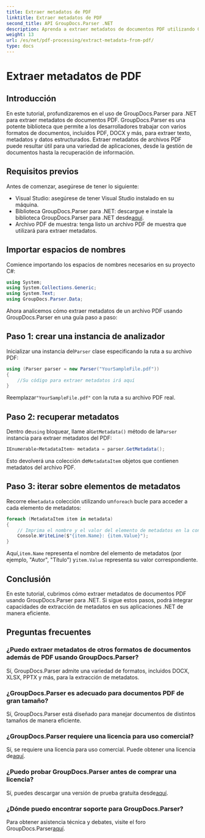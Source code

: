 ```yaml
---
title: Extraer metadatos de PDF
linktitle: Extraer metadatos de PDF
second_title: API GroupDocs.Parser .NET
description: Aprenda a extraer metadatos de documentos PDF utilizando GroupDocs.Parser para .NET. Esta guía completa cubre instrucciones paso a paso y requisitos previos.
weight: 13
url: /es/net/pdf-processing/extract-metadata-from-pdf/
type: docs
---
```

# Extraer metadatos de PDF

## Introducción
En este tutorial, profundizaremos en el uso de GroupDocs.Parser para .NET para extraer metadatos de documentos PDF. GroupDocs.Parser es una potente biblioteca que permite a los desarrolladores trabajar con varios formatos de documentos, incluidos PDF, DOCX y más, para extraer texto, metadatos y datos estructurados. Extraer metadatos de archivos PDF puede resultar útil para una variedad de aplicaciones, desde la gestión de documentos hasta la recuperación de información.
## Requisitos previos
Antes de comenzar, asegúrese de tener lo siguiente:
- Visual Studio: asegúrese de tener Visual Studio instalado en su máquina.
-  Biblioteca GroupDocs.Parser para .NET: descargue e instale la biblioteca GroupDocs.Parser para .NET desde[aquí](https://releases.groupdocs.com/parser/net/).
- Archivo PDF de muestra: tenga listo un archivo PDF de muestra que utilizará para extraer metadatos.

## Importar espacios de nombres
Comience importando los espacios de nombres necesarios en su proyecto C#:
```csharp
using System;
using System.Collections.Generic;
using System.Text;
using GroupDocs.Parser.Data;
```

Ahora analicemos cómo extraer metadatos de un archivo PDF usando GroupDocs.Parser en una guía paso a paso:
## Paso 1: crear una instancia de analizador
 Inicializar una instancia del`Parser` clase especificando la ruta a su archivo PDF:
```csharp
using (Parser parser = new Parser("YourSampleFile.pdf"))
{
    //Su código para extraer metadatos irá aquí
}
```
 Reemplazar`"YourSampleFile.pdf"` con la ruta a su archivo PDF real.
## Paso 2: recuperar metadatos
 Dentro de`using` bloquear, llame al`GetMetadata()` método de la`Parser` instancia para extraer metadatos del PDF:
```csharp
IEnumerable<MetadataItem> metadata = parser.GetMetadata();
```
 Esto devolverá una colección de`MetadataItem` objetos que contienen metadatos del archivo PDF.
## Paso 3: iterar sobre elementos de metadatos
 Recorre el`metadata` colección utilizando un`foreach` bucle para acceder a cada elemento de metadatos:
```csharp
foreach (MetadataItem item in metadata)
{
    // Imprima el nombre y el valor del elemento de metadatos en la consola
    Console.WriteLine($"{item.Name}: {item.Value}");
}
```
 Aquí,`item.Name` representa el nombre del elemento de metadatos (por ejemplo, "Autor", "Título") y`item.Value` representa su valor correspondiente.

## Conclusión
En este tutorial, cubrimos cómo extraer metadatos de documentos PDF usando GroupDocs.Parser para .NET. Si sigue estos pasos, podrá integrar capacidades de extracción de metadatos en sus aplicaciones .NET de manera eficiente.

## Preguntas frecuentes
### ¿Puedo extraer metadatos de otros formatos de documentos además de PDF usando GroupDocs.Parser?
Sí, GroupDocs.Parser admite una variedad de formatos, incluidos DOCX, XLSX, PPTX y más, para la extracción de metadatos.
### ¿GroupDocs.Parser es adecuado para documentos PDF de gran tamaño?
Sí, GroupDocs.Parser está diseñado para manejar documentos de distintos tamaños de manera eficiente.
### ¿GroupDocs.Parser requiere una licencia para uso comercial?
 Sí, se requiere una licencia para uso comercial. Puede obtener una licencia de[aquí](https://purchase.groupdocs.com/buy).
### ¿Puedo probar GroupDocs.Parser antes de comprar una licencia?
 Sí, puedes descargar una versión de prueba gratuita desde[aquí](https://releases.groupdocs.com/).
### ¿Dónde puedo encontrar soporte para GroupDocs.Parser?
 Para obtener asistencia técnica y debates, visite el foro GroupDocs.Parser[aquí](https://forum.groupdocs.com/c/parser/17).